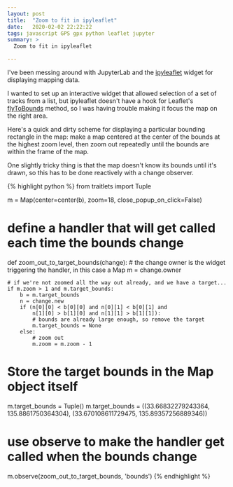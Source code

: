 ```yaml
---
layout: post
title:  "Zoom to fit in ipyleaflet"
date:   2020-02-02 22:22:22
tags: javascript GPS gpx python leaflet jupyter
summary: >
  Zoom to fit in ipyleaflet

---
```


I've been messing around with JupyterLab and the
[ipyleaflet](https://github.com/jupyter-widgets/ipyleaflet) widget for displaying
mapping data.

I wanted to set up an interactive widget that allowed selection of a set of tracks
from a list, but ipyleaflet doesn't have a hook for Leaflet's
[flyToBounds](https://leafletjs.com/reference-1.6.0.html#map-flytobounds)
method, so I was having trouble making it focus the map on the right area.

Here's a quick and dirty scheme for displaying a particular bounding rectangle
in the map: make a map centered at the center of the bounds at the highest zoom
level, then zoom out repeatedly until the bounds are within the frame of the map.

One slightly tricky thing is that the map doesn't know its bounds until it's
drawn, so this has to be done reactively with a change observer.

{% highlight python %}
from traitlets import Tuple

m = Map(center=center(b), zoom=18, close_popup_on_click=False)

# define a handler that will get called each time the bounds change
def zoom_out_to_target_bounds(change):
    # the change owner is the widget triggering the handler, in this case a Map
    m = change.owner

    # if we're not zoomed all the way out already, and we have a target...
    if m.zoom > 1 and m.target_bounds:
        b = m.target_bounds
        n = change.new
        if (n[0][0] < b[0][0] and n[0][1] < b[0][1] and
            n[1][0] > b[1][0] and n[1][1] > b[1][1]):
            # bounds are already large enough, so remove the target
            m.target_bounds = None
        else:
            # zoom out
            m.zoom = m.zoom - 1

# Store the target bounds in the Map object itself
m.target_bounds = Tuple()
m.target_bounds = ((33.66832279243364, 135.8861750364304), (33.670108611729475, 135.89357256889346))

# use observe to make the handler get called when the bounds change
m.observe(zoom_out_to_target_bounds, 'bounds')
{% endhighlight %}
